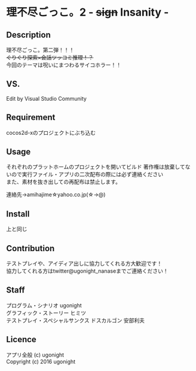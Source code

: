理不尽ごっこ。2 - ~~sign~~ Insanity -
====


## Description

理不尽ごっこ。第二弾！！！  
~~ぐりぐり探索×会話ツッコミ推理！？~~  
今回のテーマは呪いにまつわるサイコホラー！！  

## VS. 

Edit by Visual Studio Community

## Requirement

cocos2d-xのプロジェクトにぶち込む

## Usage

それぞれのプラットホームのプロジェクトを開いてビルド
著作権は放棄してないので実行ファイル・アプリの二次配布の際には必ず連絡ください  
また、素材を抜き出しての再配布は禁止します。  

連絡先→amihajime☆yahoo.co.jp(☆→@)

## Install

上と同じ

## Contribution
テストプレイや、アイディア出しに協力してくれる方大歓迎です！  
協力してくれる方はtwitter@ugonight_nanaseまでご連絡ください！  

## Staff
プログラム・シナリオ ugonight  
グラフィック・ストーリー ヒミツ  
テストプレイ・スペシャルサンクス ドスカルゴン 安部利夫  

## Licence

アプリ全般
(c) ugonight  
Copyright (c) 2016 ugonight
